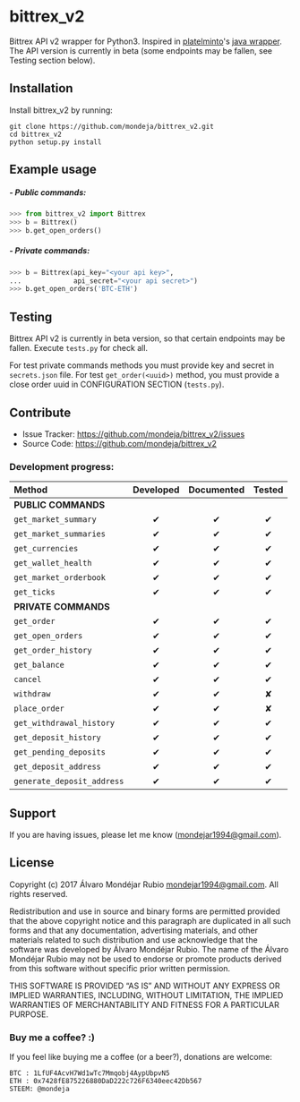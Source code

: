 <h1>bittrex_v2</h1>

Bittrex API v2 wrapper for Python3. Inspired in [platelminto](https://github.com/platelminto)'s [java wrapper](https://github.com/platelminto/java-bittrex-2). The API version is currently in beta (some endpoints may be fallen, see Testing section below). 

## Installation

Install bittrex_v2 by running:

    git clone https://github.com/mondeja/bittrex_v2.git
    cd bittrex_v2
    python setup.py install

## Example usage
##### - Public commands:
```python
>>> from bittrex_v2 import Bittrex
>>> b = Bittrex()
>>> b.get_open_orders()
```

##### - Private commands:
```python
>>> b = Bittrex(api_key="<your api key>",
...             api_secret="<your api secret>")
>>> b.get_open_orders('BTC-ETH')
```

## Testing
Bittrex API v2 is currently in beta version, so that certain endpoints may be fallen. Execute `tests.py` for check all. 

For test private commands methods you must provide key and secret in `secrets.json` file. For test `get_order(<uuid>)` method, you must provide a close order uuid in CONFIGURATION SECTION (`tests.py`).

## Contribute

- Issue Tracker: https://github.com/mondeja/bittrex_v2/issues
- Source Code: https://github.com/mondeja/bittrex_v2

### Development progress:

|**Method**|**Developed**|**Documented**|**Tested**|
|:-------------------------|:-:|:-:|:-:|
|**PUBLIC COMMANDS**                   |
|`get_market_summary`      | ✔ | ✔ | ✔ |
|`get_market_summaries`    | ✔ | ✔ | ✔ |
|`get_currencies`          | ✔ | ✔ | ✔ |
|`get_wallet_health`       | ✔ | ✔ | ✔ |
|`get_market_orderbook`    | ✔ | ✔ | ✔ |
|`get_ticks`               | ✔ | ✔ | ✔ |
|**PRIVATE COMMANDS**                  |
|`get_order`               | ✔ | ✔ | ✔ |
|`get_open_orders`         | ✔ | ✔ | ✔ |
|`get_order_history`       | ✔ | ✔ | ✔ |
|`get_balance`             | ✔ | ✔ | ✔ |
|`cancel`                  | ✔ | ✔ | ✔ |
|`withdraw`                | ✔ | ✔ | ✘ |
|`place_order`             | ✔ | ✔ | ✘ |
|`get_withdrawal_history`  | ✔ | ✔ | ✔ |
|`get_deposit_history`     | ✔ | ✔ | ✔ |
|`get_pending_deposits`    | ✔ | ✔ | ✔ |
|`get_deposit_address`     | ✔ | ✔ | ✔ |
|`generate_deposit_address`| ✔ | ✔ | ✔ |

## Support

If you are having issues, please let me know (mondejar1994@gmail.com).

## License

Copyright (c) 2017 Álvaro Mondéjar Rubio <mondejar1994@gmail.com>.
All rights reserved.

Redistribution and use in source and binary forms are permitted
provided that the above copyright notice and this paragraph are
duplicated in all such forms and that any documentation, advertising
materials, and other materials related to such distribution and use
acknowledge that the software was developed by Álvaro Mondéjar Rubio. The
name of the Álvaro Mondéjar Rubio may not be used to endorse or promote
products derived from this software without specific prior written
permission.

THIS SOFTWARE IS PROVIDED “AS IS” AND WITHOUT ANY EXPRESS OR IMPLIED
WARRANTIES, INCLUDING, WITHOUT LIMITATION, THE IMPLIED WARRANTIES OF
MERCHANTABILITY AND FITNESS FOR A PARTICULAR PURPOSE.

### Buy me a coffee? :)

If you feel like buying me a coffee (or a beer?), donations are welcome:

```
BTC : 1LfUF4AcvH7Wd1wTc7Mmqobj4AypUbpvN5
ETH : 0x7428fE875226880DaD222c726F6340eec42Db567
STEEM: @mondeja
```

